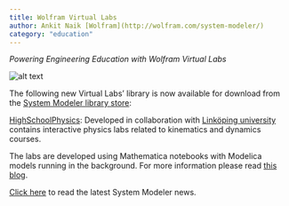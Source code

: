 ```yaml
---
title: Wolfram Virtual Labs
author: Ankit Naik [Wolfram](http://wolfram.com/system-modeler/)
category: "education"
---
```

*Powering Engineering Education with Wolfram Virtual Labs*

![alt text](SystemModeler-VirtualLabs.jpg "Powering Education with Wolfram Virtual Labs")

The following new Virtual Labs’ library is now available for download from the [System Modeler library store](https://www.wolfram.com/system-modeler/libraries/):

[HighSchoolPhysics](https://www.wolfram.com/system-modeler/libraries/high-school-physics/): Developed in collaboration with [Linköping university](https://liu.se/) contains interactive physics labs related to kinematics and dynamics courses.

The labs are developed using Mathematica notebooks with Modelica models running in the background. For more information please read [this blog](https://blog.wolfram.com/2019/10/08/powering-engineering-education-with-wolfram-virtual-labs/).

[Click here](https://www.wolfram.com/system-modeler/what-is-new/) to read the latest System Modeler news.
